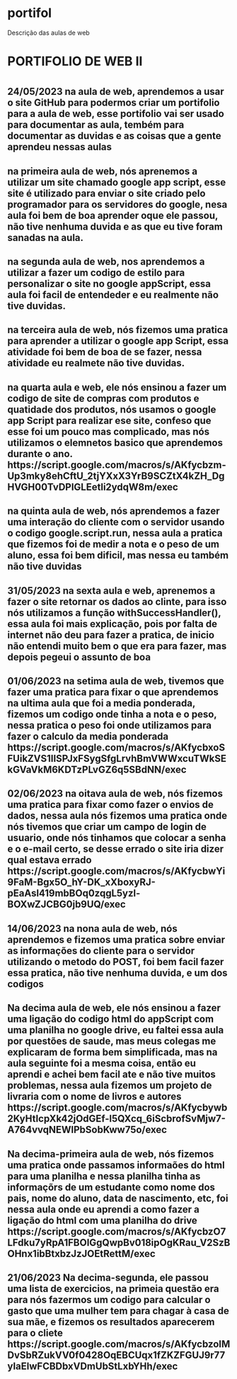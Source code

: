 # portifol
Descrição das aulas de web

<h1> PORTIFOLIO DE WEB II <h1>
  
  <h2>24/05/2023 na aula de web, aprendemos a usar o site GitHub para podermos criar um portifolio para a aula de web, esse portifolio vai ser usado para documentar as aula, tembém para documentar as duvidas e as coisas que a gente aprendeu nessas aulas <h2>
    
  <h2> na primeira aula de web, nós aprenemos a utilizar um site chamado google app script, esse site é utilizado para enviar o site criado pelo programador para os servidores do google, nesa aula foi bem de boa aprender oque ele passou, não tive nenhuma duvida e as que eu tive foram sanadas na aula. <h2>
    
  <h2> na segunda aula de web, nos aprendemos a utilizar a fazer um codigo de estilo para personalizar o site no google appScript, essa aula foi facil de entendeder e eu realmente não tive duvidas. <h2>
    
  <h2> na terceira aula de web, nós fizemos uma pratica para aprender a utilizar o google app Script, essa atividade foi bem de boa de se fazer, nessa atividade eu realmete não tive duvidas. <h2>
    
  <h2> na quarta aula e web, ele nós ensinou a fazer um codigo de site de compras com produtos e quatidade dos produtos, nós usamos o google app Script para realizar ese site, confeso que esse foi um pouco mas complicado, mas nós utilizamos o elemnetos basico que aprendemos durante o ano. 
    https://script.google.com/macros/s/AKfycbzm-Up3mky8ehCftU_2tjYXxX3YrB9SCZtX4kZH_DgHVGH00TvDPIGLEetli2ydqW8m/exec <h2>
    
  <h2> na quinta aula de web, nós aprendemos a fazer uma interação do cliente com o servidor usando o codigo google.script.run, nessa aula a pratica que fizemos foi de medir a nota e o peso de um aluno, essa foi bem dificil, mas nessa eu também não tive duvidas<h2>
    
  <h2> 31/05/2023 na sexta aula e web, aprenemos a fazer o site retornar os dados ao clinte, para isso nós utilizamos a função withSuccessHandler(), essa aula foi mais explicação, pois por falta de internet não deu para fazer a pratica, de inicio não entendi muito bem o que era para fazer, mas depois pegeui o assunto de boa <h2>
      
  <h2>  01/06/2023 na setima aula de web, tivemos que fazer uma pratica para fixar o que aprendemos na ultima aula que foi a media ponderada, fizemos um codigo onde tinha a nota e o peso, nessa pratica o peso foi onde utilizamos para fazer o calculo da media ponderada 
    https://script.google.com/macros/s/AKfycbxoSFUikZVS1IISPJxFSygSfgLrvhBmVWWxcuTWkSEkGVaVkM6KDTzPLvGZ6q5SBdNN/exec </h2>
      
   <h2> 02/06/2023 na oitava aula de web, nós fizemos uma pratica para fixar como fazer o envios de dados, nessa aula nós fizemos uma pratica onde nós tivemos que criar um campo de login de usuario, onde nós tinhamos que colocar a senha e o e-mail certo, se desse errado o site iria dizer qual estava errado 
     https://script.google.com/macros/s/AKfycbwYi9FaM-Bgx5O_hY-DK_xXboxyRJ-pEaAsl419mbBOq0zqgL5yzl-BOXwZJCBG0jb9UQ/exec <h2>
     
  <h2> 14/06/2023 na nona aula de web, nós aprendemos e fizemos uma pratica sobre enviar as informações do cliente para o servidor utilizando o metodo do POST, foi bem facil fazer essa pratica, não tive nenhuma duvida, e um dos codigos <h2>
   
<h2> Na decima aula de web, ele nós ensinou a fazer uma ligação do codigo html do appScript com uma planilha no google drive, eu faltei essa aula por questões de saude, mas meus colegas me explicaram de forma bem simplificada, mas na aula seguinte foi a mesma coisa, então eu aprendi e achei bem facil ate e não tive muitos problemas, nessa aula fizemos um projeto de livraria com o nome de livros e autores 
https://script.google.com/macros/s/AKfycbywb2KyHtIcpXk42jOdGEf-l5QXcq_6iScbrofSvMjw7-A764vvqNEWlPbSobKww75o/exec </h2>

<h2> Na decima-primeira aula de web, nós fizemos uma pratica onde passamos informaões do html para uma planilha e nessa planilha tinha as informaçõrs de um estudante como nome dos pais, nome do aluno, data de nascimento, etc, foi nessa aula onde eu aprendi a como fazer a ligação do html com uma planilha do drive 
  https://script.google.com/macros/s/AKfycbzO7LFdku7yRpA1FBOIGgQwpBv018ipOgKRau_V2SzBOHnx1ibBtxbzJzJOEtRettM/exec</h2>

<h2>21/06/2023
  Na decima-segunda, ele passou uma lista de exercicios, na primeia questão era para nós fazermos um codigo para calcular o gasto que uma mulher tem para chagar à casa de sua mãe, e fizemos os resultados aparecerem para o cliete 
  https://script.google.com/macros/s/AKfycbzoIMDvSbRZukVV0f0428OqEBCUqx1fZKZFGUJ9r77yIaElwFCBDbxVDmUbStLxbYHh/exec </h2>

  
